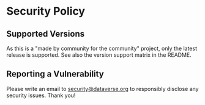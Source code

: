 # Security Policy

## Supported Versions

As this is a "made by community for the community" project, only the latest release is supported.
See also the version support matrix in the README.

## Reporting a Vulnerability

Please write an email to [security@dataverse.org](mailto:security@dataverse.org) to responsibly disclose any security issues. Thank you!
